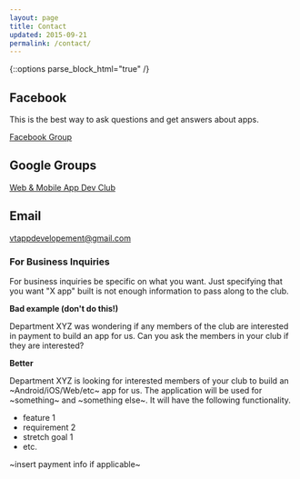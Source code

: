```yaml
---
layout: page
title: Contact
updated: 2015-09-21
permalink: /contact/
---
```


{::options parse_block_html="true" /}

<div class="container">

## Facebook

This is the best way to ask questions and get answers about apps.

[Facebook Group](https://www.facebook.com/groups/274563705969142/)

## Google Groups

[Web & Mobile App Dev Club](https://groups.google.com/forum/#!forum/webandmobileappdevclub)

## Email

<a href="mailto:vtappdevelopment@gmail.com">vtappdevelopement@gmail.com</a>

### For Business Inquiries 

For business inquiries be specific on what you want. Just specifying that you want "X app" built is not enough information to pass along to the club.

**Bad example (don't do this!)**

Department XYZ was wondering if any members of the club are interested in payment to build an app for us. Can you ask the members in your club if they are interested?

**Better**

Department XYZ is looking for interested members of your club to build an ~Android/iOS/Web/etc~ app for us. The application will be used for ~something~ and ~something else~. It will have the following functionality.

* feature 1
* requirement 2
* stretch goal 1
* etc.

~insert payment info if applicable~


</div>
